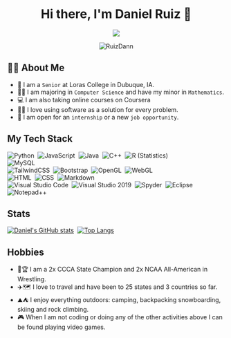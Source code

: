 <h1 align="center">Hi there, I'm Daniel Ruiz 👋</h1>
<p align="center">
  <a href="https://github.com/DenverCoder1/readme-typing-svg"><img src="https://readme-typing-svg.herokuapp.com?lines=Computer+Science+Student;U.S.+Army+Veteran;Always+learning+new+things&center=true&width=500&height=50"></a>
</p>

<p align="center">
  <img src="https://komarev.com/ghpvc/?username=RuizDann&style=for-the-badge&color=blue" alt="RuizDann" />
</p>
 
 ## :raising_hand_man: About Me
- :school: I am a `Senior` at Loras College in Dubuque, IA.
- :student: I am majoring in `Computer Science` and have my minor in `Mathematics`.
- :computer: I am also taking online courses on Coursera
- :technologist: I love using software as a solution for every problem.
- :thinking: I am open for an `internship` or a new `job opportunity`.

## My Tech Stack

![Python](https://img.shields.io/badge/-Python-05122A?style=flat&logo=python)&nbsp;
![JavaScript](https://img.shields.io/badge/-JavaScript-05122A?style=flat&logo=javascript)&nbsp;
![Java](https://img.shields.io/badge/-Java-05122A?style=flat&logo=Java&logoColor=FFA518)&nbsp;
![C++](https://img.shields.io/badge/-C++-05122A?style=flat&logo=C%2B%2B&logoColor=00599C)&nbsp;
![R (Statistics)](https://img.shields.io/badge/-R-05122A?style=flat&logo=R&logoColor=276DC3)\
![MySQL](https://img.shields.io/badge/mysql-05122A?style=flat&logo=mysql&logoColor=white)\
![TailwindCSS](https://img.shields.io/badge/Tailwindcss-05122A?style=flat&logo=tailwind-css&logoColor=white)&nbsp;
![Bootstrap](https://img.shields.io/badge/-Bootstrap-05122A?style=flat&logo=bootstrap&logoColor=563D7C)&nbsp;
![OpenGL](https://img.shields.io/badge/OpenGL-05122A?style=flat&logo=opengl)&nbsp;
![WebGL](https://img.shields.io/badge/WebGL-05122A?logo=webgl&logoColor=white&style=flat)\
![HTML](https://img.shields.io/badge/-HTML-05122A?style=flat&logo=HTML5)&nbsp;
![CSS](https://img.shields.io/badge/-CSS-05122A?style=flat&logo=CSS3&logoColor=1572B6)&nbsp;
![Markdown](https://img.shields.io/badge/Markdown-05122A?style=flat&logo=markdown&logoColor=white)\
![Visual Studio Code](https://img.shields.io/badge/Visual%20Studio%20Code-05122A?style=flat&logo=visual-studio-code&logoColor=blue)&nbsp;
![Visual Studio 2019](https://img.shields.io/badge/Visual%20Studio%202019-05122A?style=flat&logo=visual-studio&logoColor=purple)&nbsp;
![Spyder](https://img.shields.io/badge/Spyder-05122A?style=flat&logo=spyder%20ide&logoColor=maroon)&nbsp;
![Eclipse](https://img.shields.io/badge/Eclipse-05122A?style=flat&logo=Eclipse&logoColor=white)&nbsp;
![Notepad++](https://img.shields.io/badge/Notepad++-05122A?style=flat&logo=notepad%2b%2b&logoColor=green)


## Stats
[![Daniel's GitHub stats](https://github-readme-stats.vercel.app/api?username=RuizDann&count_private=true&show_icons=true&theme=tokyonight)](https://github.com/anuraghazra/github-readme-stats)&nbsp;
[![Top Langs](https://github-readme-stats.vercel.app/api/top-langs/?username=RuizDann&layout=compact&langs_count=8&theme=tokyonight)](https://github.com/anuraghazra/github-readme-stats)

<!--START_SECTION:waka-->
<!--END_SECTION:waka-->


## Hobbies
- :wrestling::trophy: I am a 2x CCCA State Champion and 2x NCAA All-American in Wrestling.
- :airplane::world_map: I love to travel and have been to 25 states and 3 countries so far.
- :mountain::tent: I enjoy everything outdoors: camping, backpacking snowboarding, skiing and rock climbing.
- :video_game: When I am not coding or doing any of the other activities above I can be found playing video games.
 
 
<!--
**RuizDann/RuizDann** is a ✨ _special_ ✨ repository because its `README.md` (this file) appears on your GitHub profile.

Here are some ideas to get you started:

- 🔭 I’m currently working on ...
- 🌱 I’m currently learning ...
- 👯 I’m looking to collaborate on ...
- 🤔 I’m looking for help with ...
- 💬 Ask me about ...
- 📫 How to reach me: ...
- 😄 Pronouns: ...
- ⚡ Fun fact: ...
-->
